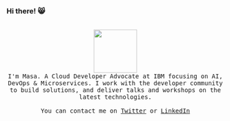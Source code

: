 ### Hi there! :smile_cat:
 <p align="center">
  <br><image src="https://i.pinimg.com/originals/0d/9d/c0/0d9dc0e014e173618adcf22fa8f47a9c.gif" width="100"><br>
   <samp>I'm Masa. A Cloud Developer Advocate at IBM focusing on AI, DevOps & Microservices. I work with the developer community to build solutions, and deliver talks and workshops on the latest technologies.
   <br><br>You can contact me on <a href="https://twitter.com/masa_mhha">Twitter</a> or <a href="https://www.linkedin.com/in/masa-abushamleh-16ba2a11a/">LinkedIn</a>
   </samp>
  </p>
  
<!--
**nerdingitout/nerdingitout** is a ✨ _special_ ✨ repository because its `README.md` (this file) appears on your GitHub profile.

Here are some ideas to get you started:

- 🔭 I’m currently working on ...
- 🌱 I’m currently learning ...
- 👯 I’m looking to collaborate on ...
- 🤔 I’m looking for help with ...
- 💬 Ask me about ...
- 📫 How to reach me: ...
- 😄 Pronouns: ...
- ⚡ Fun fact: ...
-->
